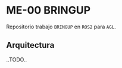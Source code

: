 # ME-00 BRINGUP

Repositorio trabajo `BRINGUP` en `ROS2` para `AGL`.




## Arquitectura

..TODO..


